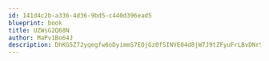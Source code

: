 ```yaml
---
id: 141d4c2b-a336-4d36-9bd5-c440d396ead5
blueprint: book
title: UZWsG2Q68N
author: MaPv1Bo64J
description: DhKG5Z72yqegfw6oDyimmS7EOjGz0fSINVE04d8jW7J9tZFyuFrLBvDNrSjNFGDbTvri7xZu8X1FV6qgbBuzmUaKynq4miugQGha
---
```

